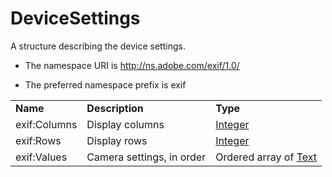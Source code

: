 # DeviceSettings

A structure describing the device settings.

- The namespace URI is http://ns.adobe.com/exif/1.0/

- The preferred namespace prefix is exif

|    |           |    |
|----|-----------|----|
|**Name**|**Description**|**Type**|
|exif:Columns|Display columns |[Integer](../index.md#integer)|
|exif:Rows|Display rows  |[Integer](../index.md#integer)|
|exif:Values|Camera settings, in order  |Ordered array of [Text](../index.md#text)|
